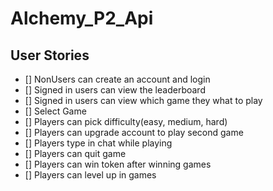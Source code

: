 # Alchemy_P2_Api
## User Stories
- [] NonUsers can create an account and login
- [] Signed in users can view the leaderboard
- [] Signed in users can view which game they what to play
- [] Select Game
- [] Players can pick difficulty(easy, medium, hard)
- [] Players can upgrade account to play second game
- [] Players type in chat while playing
- [] Players can quit game
- [] Players can win token after winning games
- [] Players can level up in games
